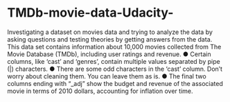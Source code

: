# TMDb-movie-data-Udacity-
 Investigating a dataset on movies data and trying to analyze the data by asking questions and testing theories by getting answers from the data.
This data set contains information
about 10,000 movies collected from
The Movie Database (TMDb),
including user ratings and revenue.
● Certain columns, like ‘cast’
and ‘genres’, contain multiple
values separated by pipe (|)
characters.
● There are some odd characters
in the ‘cast’ column. Don’t worry
about cleaning them. You can
leave them as is.
● The final two columns ending
with “_adj” show the budget and
revenue of the associated movie
in terms of 2010 dollars,
accounting for inflation over
time.
